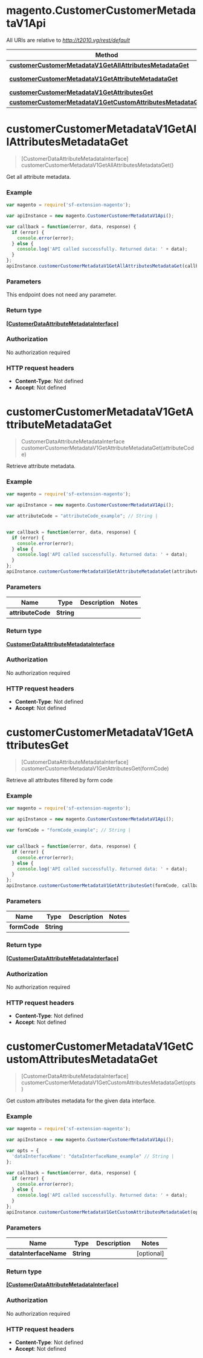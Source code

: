 # magento.CustomerCustomerMetadataV1Api

All URIs are relative to *http://t2010.vg/rest/default*

Method | HTTP request | Description
------------- | ------------- | -------------
[**customerCustomerMetadataV1GetAllAttributesMetadataGet**](CustomerCustomerMetadataV1Api.md#customerCustomerMetadataV1GetAllAttributesMetadataGet) | **GET** /V1/attributeMetadata/customer | 
[**customerCustomerMetadataV1GetAttributeMetadataGet**](CustomerCustomerMetadataV1Api.md#customerCustomerMetadataV1GetAttributeMetadataGet) | **GET** /V1/attributeMetadata/customer/attribute/{attributeCode} | 
[**customerCustomerMetadataV1GetAttributesGet**](CustomerCustomerMetadataV1Api.md#customerCustomerMetadataV1GetAttributesGet) | **GET** /V1/attributeMetadata/customer/form/{formCode} | 
[**customerCustomerMetadataV1GetCustomAttributesMetadataGet**](CustomerCustomerMetadataV1Api.md#customerCustomerMetadataV1GetCustomAttributesMetadataGet) | **GET** /V1/attributeMetadata/customer/custom | 


<a name="customerCustomerMetadataV1GetAllAttributesMetadataGet"></a>
# **customerCustomerMetadataV1GetAllAttributesMetadataGet**
> [CustomerDataAttributeMetadataInterface] customerCustomerMetadataV1GetAllAttributesMetadataGet()



Get all attribute metadata.

### Example
```javascript
var magento = require('sf-extension-magento');

var apiInstance = new magento.CustomerCustomerMetadataV1Api();

var callback = function(error, data, response) {
  if (error) {
    console.error(error);
  } else {
    console.log('API called successfully. Returned data: ' + data);
  }
};
apiInstance.customerCustomerMetadataV1GetAllAttributesMetadataGet(callback);
```

### Parameters
This endpoint does not need any parameter.

### Return type

[**[CustomerDataAttributeMetadataInterface]**](CustomerDataAttributeMetadataInterface.md)

### Authorization

No authorization required

### HTTP request headers

 - **Content-Type**: Not defined
 - **Accept**: Not defined

<a name="customerCustomerMetadataV1GetAttributeMetadataGet"></a>
# **customerCustomerMetadataV1GetAttributeMetadataGet**
> CustomerDataAttributeMetadataInterface customerCustomerMetadataV1GetAttributeMetadataGet(attributeCode)



Retrieve attribute metadata.

### Example
```javascript
var magento = require('sf-extension-magento');

var apiInstance = new magento.CustomerCustomerMetadataV1Api();

var attributeCode = "attributeCode_example"; // String | 


var callback = function(error, data, response) {
  if (error) {
    console.error(error);
  } else {
    console.log('API called successfully. Returned data: ' + data);
  }
};
apiInstance.customerCustomerMetadataV1GetAttributeMetadataGet(attributeCode, callback);
```

### Parameters

Name | Type | Description  | Notes
------------- | ------------- | ------------- | -------------
 **attributeCode** | **String**|  | 

### Return type

[**CustomerDataAttributeMetadataInterface**](CustomerDataAttributeMetadataInterface.md)

### Authorization

No authorization required

### HTTP request headers

 - **Content-Type**: Not defined
 - **Accept**: Not defined

<a name="customerCustomerMetadataV1GetAttributesGet"></a>
# **customerCustomerMetadataV1GetAttributesGet**
> [CustomerDataAttributeMetadataInterface] customerCustomerMetadataV1GetAttributesGet(formCode)



Retrieve all attributes filtered by form code

### Example
```javascript
var magento = require('sf-extension-magento');

var apiInstance = new magento.CustomerCustomerMetadataV1Api();

var formCode = "formCode_example"; // String | 


var callback = function(error, data, response) {
  if (error) {
    console.error(error);
  } else {
    console.log('API called successfully. Returned data: ' + data);
  }
};
apiInstance.customerCustomerMetadataV1GetAttributesGet(formCode, callback);
```

### Parameters

Name | Type | Description  | Notes
------------- | ------------- | ------------- | -------------
 **formCode** | **String**|  | 

### Return type

[**[CustomerDataAttributeMetadataInterface]**](CustomerDataAttributeMetadataInterface.md)

### Authorization

No authorization required

### HTTP request headers

 - **Content-Type**: Not defined
 - **Accept**: Not defined

<a name="customerCustomerMetadataV1GetCustomAttributesMetadataGet"></a>
# **customerCustomerMetadataV1GetCustomAttributesMetadataGet**
> [CustomerDataAttributeMetadataInterface] customerCustomerMetadataV1GetCustomAttributesMetadataGet(opts)



Get custom attributes metadata for the given data interface.

### Example
```javascript
var magento = require('sf-extension-magento');

var apiInstance = new magento.CustomerCustomerMetadataV1Api();

var opts = { 
  'dataInterfaceName': "dataInterfaceName_example" // String | 
};

var callback = function(error, data, response) {
  if (error) {
    console.error(error);
  } else {
    console.log('API called successfully. Returned data: ' + data);
  }
};
apiInstance.customerCustomerMetadataV1GetCustomAttributesMetadataGet(opts, callback);
```

### Parameters

Name | Type | Description  | Notes
------------- | ------------- | ------------- | -------------
 **dataInterfaceName** | **String**|  | [optional] 

### Return type

[**[CustomerDataAttributeMetadataInterface]**](CustomerDataAttributeMetadataInterface.md)

### Authorization

No authorization required

### HTTP request headers

 - **Content-Type**: Not defined
 - **Accept**: Not defined

